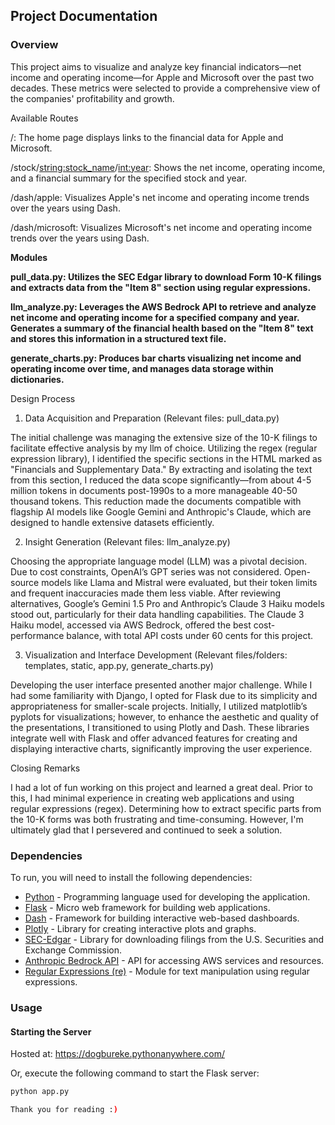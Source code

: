 ## Project Documentation

### Overview

This project aims to visualize and analyze key financial indicators—net income and operating income—for Apple and Microsoft over the past two decades. These metrics were selected to provide a comprehensive view of the companies' profitability and growth.

Available Routes

/: The home page displays links to the financial data for Apple and Microsoft.

/stock/<string:stock_name>/<int:year>: Shows the net income, operating income, and a financial summary for the specified stock and year.

/dash/apple: Visualizes Apple's net income and operating income trends over the years using Dash.

/dash/microsoft: Visualizes Microsoft's net income and operating income trends over the years using Dash.

**Modules**

**pull_data.py: Utilizes the SEC Edgar library to download Form 10-K filings and extracts data from the "Item 8" section using regular expressions.**

**llm_analyze.py: Leverages the AWS Bedrock API to retrieve and analyze net income and operating income for a specified company and year. Generates a summary of the financial health based on the "Item 8" text and stores this information in a structured text file.**

**generate_charts.py: Produces bar charts visualizing net income and operating income over time, and manages data storage within dictionaries.**

Design Process

1. Data Acquisition and Preparation (Relevant files: pull_data.py)
   
The initial challenge was managing the extensive size of the 10-K filings to facilitate effective analysis by my llm of choice. Utilizing the regex (regular expression library), I identified the specific sections in the HTML marked as "Financials and Supplementary Data." By extracting and isolating the text from this section, I reduced the data scope significantly—from about 4-5 million tokens in documents post-1990s to a more manageable 40-50 thousand tokens. This reduction made the documents compatible with flagship AI models like Google Gemini and Anthropic's Claude, which are designed to handle extensive datasets efficiently.

2. Insight Generation (Relevant files: llm_analyze.py)
   
Choosing the appropriate language model (LLM) was a pivotal decision. Due to cost constraints, OpenAI’s GPT series was not considered. Open-source models like Llama and Mistral were evaluated, but their token limits and frequent inaccuracies made them less viable. After reviewing alternatives, Google’s Gemini 1.5 Pro and Anthropic’s Claude 3 Haiku models stood out, particularly for their data handling capabilities. The Claude 3 Haiku model, accessed via AWS Bedrock, offered the best cost-performance balance, with total API costs under 60 cents for this project.

3. Visualization and Interface Development (Relevant files/folders: templates, static, app.py, generate_charts.py)
   
Developing the user interface presented another major challenge. While I had some familiarity with Django, I opted for Flask due to its simplicity and appropriateness for smaller-scale projects. Initially, I utilized matplotlib’s pyplots for visualizations; however, to enhance the aesthetic and quality of the presentations, I transitioned to using Plotly and Dash. These libraries integrate well with Flask and offer advanced features for creating and displaying interactive charts, significantly improving the user experience.

Closing Remarks

I had a lot of fun working on this project and learned a great deal. Prior to this, I had minimal experience in creating web applications and using regular expressions (regex). Determining how to extract specific parts from the 10-K forms was both frustrating and time-consuming. However, I'm ultimately glad that I persevered and continued to seek a solution.

### Dependencies

To run, you will need to install the following dependencies:

- [Python](https://www.python.org/) - Programming language used for developing the application.
- [Flask](https://flask.palletsprojects.com/) - Micro web framework for building web applications.
- [Dash](https://dash.plotly.com/) - Framework for building interactive web-based dashboards.
- [Plotly](https://plotly.com/python/) - Library for creating interactive plots and graphs.
- [SEC-Edgar](https://pypi.org/project/sec-edgar-downloader/) - Library for downloading filings from the U.S. Securities and Exchange Commission.
- [Anthropic Bedrock API](https://docs.anthropic.com/claude/reference/claude-on-amazon-bedrock) - API for accessing AWS services and resources.
- [Regular Expressions (re)](https://docs.python.org/3/library/re.html) - Module for text manipulation using regular expressions.

### Usage

#### Starting the Server

Hosted at: https://dogbureke.pythonanywhere.com/

Or, execute the following command to start the Flask server:

```bash
python app.py

Thank you for reading :)
